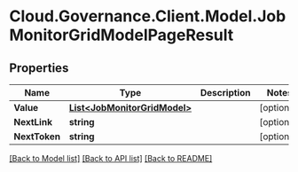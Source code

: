 # Cloud.Governance.Client.Model.JobMonitorGridModelPageResult
## Properties

Name | Type | Description | Notes
------------ | ------------- | ------------- | -------------
**Value** | [**List&lt;JobMonitorGridModel&gt;**](JobMonitorGridModel.md) |  | [optional] 
**NextLink** | **string** |  | [optional] 
**NextToken** | **string** |  | [optional] 

[[Back to Model list]](../README.md#documentation-for-models) [[Back to API list]](../README.md#documentation-for-api-endpoints) [[Back to README]](../README.md)

